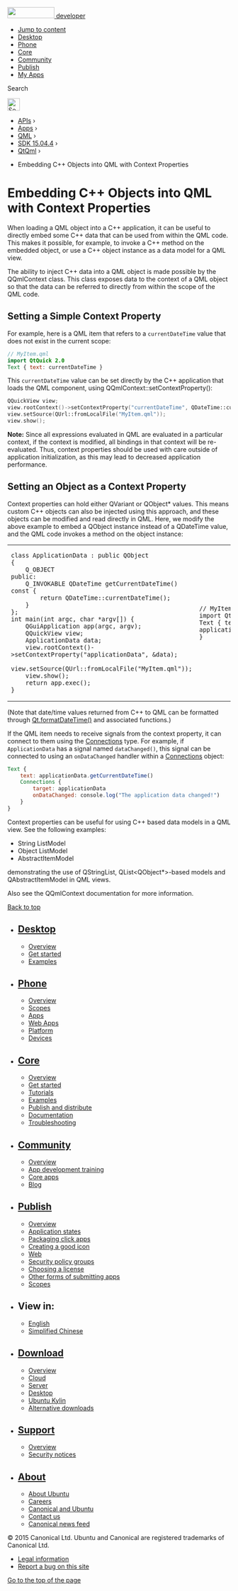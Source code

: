 <a href="https://developer.ubuntu.com/" class="logo-ubuntu"><img src="https://developer.ubuntu.com/assets/sites/ubuntu/latest/u/img/logos/logo-ubuntu-orange.svg" width="106" height="25" /> <span>developer</span></a>

-   [Jump to content](index.html#main-content)
-   [Desktop](https://developer.ubuntu.com/en/desktop/)
-   [Phone](https://developer.ubuntu.com/en/phone/)
-   [Core](https://developer.ubuntu.com/core)
-   [Community](https://developer.ubuntu.com/en/community/)
-   [Publish](https://developer.ubuntu.com/en/publish/)
-   [My Apps](https://myapps.developer.ubuntu.com/)

Search

<img src="https://developer.ubuntu.com/assets/sites/ubuntu/latest/u/img/search-white.svg" alt="Search" height="28" />

-   [APIs](../../../../index.html) ›
-   [Apps](../../../index.html) ›
-   [QML](../../index.html) ›
-   <a href="../index.html" class="sub-nav-item">SDK 15.04.4</a> ›
-   <a href="../QtQml/index.html" class="sub-nav-item">QtQml</a> ›

<!-- -->

-   Embedding C++ Objects into QML with Context Properties

Embedding C++ Objects into QML with Context Properties
======================================================

<span class="subtitle"></span>
<span id="details"></span>
When loading a QML object into a C++ application, it can be useful to directly embed some C++ data that can be used from within the QML code. This makes it possible, for example, to invoke a C++ method on the embedded object, or use a C++ object instance as a data model for a QML view.

The ability to inject C++ data into a QML object is made possible by the QQmlContext class. This class exposes data to the context of a QML object so that the data can be referred to directly from within the scope of the QML code.

<span id="setting-a-simple-context-property"></span>
Setting a Simple Context Property
---------------------------------

For example, here is a QML item that refers to a `currentDateTime` value that does not exist in the current scope:

``` qml
// MyItem.qml
import QtQuick 2.0
Text { text: currentDateTime }
```

This `currentDateTime` value can be set directly by the C++ application that loads the QML component, using QQmlContext::setContextProperty():

``` cpp
QQuickView view;
view.rootContext()->setContextProperty("currentDateTime", QDateTime::currentDateTime());
view.setSource(QUrl::fromLocalFile("MyItem.qml"));
view.show();
```

**Note:** Since all expressions evaluated in QML are evaluated in a particular context, if the context is modified, all bindings in that context will be re-evaluated. Thus, context properties should be used with care outside of application initialization, as this may lead to decreased application performance.

<span id="setting-an-object-as-a-context-property"></span>
Setting an Object as a Context Property
---------------------------------------

Context properties can hold either QVariant or QObject\* values. This means custom C++ objects can also be injected using this approach, and these objects can be modified and read directly in QML. Here, we modify the above example to embed a QObject instance instead of a QDateTime value, and the QML code invokes a method on the object instance:

<table>
<colgroup>
<col width="50%" />
<col width="50%" />
</colgroup>
<tbody>
<tr class="odd">
<td><pre class="cpp"><code>class ApplicationData : public QObject
{
    Q_OBJECT
public:
    Q_INVOKABLE QDateTime getCurrentDateTime() const {
        return QDateTime::currentDateTime();
    }
};
int main(int argc, char *argv[]) {
    QGuiApplication app(argc, argv);
    QQuickView view;
    ApplicationData data;
    view.rootContext()-&gt;setContextProperty(&quot;applicationData&quot;, &amp;data);
    view.setSource(QUrl::fromLocalFile(&quot;MyItem.qml&quot;));
    view.show();
    return app.exec();
}</code></pre></td>
<td><pre class="qml"><code>// MyItem.qml
import QtQuick 2.0
Text { text: applicationData.getCurrentDateTime() }</code></pre></td>
</tr>
</tbody>
</table>

(Note that date/time values returned from C++ to QML can be formatted through [Qt.formatDateTime()](../QtQml.Qt/index.html#formatDateTime-method) and associated functions.)

If the QML item needs to receive signals from the context property, it can connect to them using the [Connections](../QtQml.Connections/index.html) type. For example, if `ApplicationData` has a signal named `dataChanged()`, this signal can be connected to using an `onDataChanged` handler within a [Connections](../QtQml.Connections/index.html) object:

``` qml
Text {
    text: applicationData.getCurrentDateTime()
    Connections {
        target: applicationData
        onDataChanged: console.log("The application data changed!")
    }
}
```

Context properties can be useful for using C++ based data models in a QML view. See the following examples:

-   String ListModel
-   Object ListModel
-   AbstractItemModel

demonstrating the use of QStringList, QList&lt;QObject\*&gt;-based models and QAbstractItemModel in QML views.

Also see the QQmlContext documentation for more information.

[Back to top](index.html#)

-   [Desktop](https://developer.ubuntu.com/en/desktop/)
    ---------------------------------------------------

    -   [Overview](https://developer.ubuntu.com/en/desktop/)
    -   [Get started](http://snapcraft.io/?utm_source=developer.ubuntu.com&utm_medium=devportal&utm_term=snaps%20snapcraft%20desktop&utm_content=menu&utm_campaign=duc_snappers)
    -   [Examples](https://github.com/ubuntu/snappy-playpen)

-   [Phone](https://developer.ubuntu.com/en/phone/)
    -----------------------------------------------

    -   [Overview](https://developer.ubuntu.com/en/phone/)
    -   [Scopes](https://developer.ubuntu.com/en/phone/scopes/)
    -   [Apps](https://developer.ubuntu.com/en/phone/apps/)
    -   [Web Apps](https://developer.ubuntu.com/en/phone/web/)
    -   [Platform](https://developer.ubuntu.com/en/phone/platform/)
    -   [Devices](https://developer.ubuntu.com/en/phone/devices/)

-   [Core](https://developer.ubuntu.com/core)
    -----------------------------------------

    -   [Overview](https://developer.ubuntu.com/core)
    -   [Get started](https://developer.ubuntu.com/core/get-started)
    -   [Tutorials](https://developer.ubuntu.com/core/tutorials)
    -   [Examples](https://developer.ubuntu.com/core/examples)
    -   [Publish and distribute](https://developer.ubuntu.com/core/publish-and-distribute)
    -   [Documentation](https://developer.ubuntu.com/core/documentation)
    -   [Troubleshooting](https://developer.ubuntu.com/core/troubleshooting)

-   [Community](https://developer.ubuntu.com/en/community/)
    -------------------------------------------------------

    -   [Overview](https://developer.ubuntu.com/en/community/)
    -   [App development training](https://developer.ubuntu.com/en/community/training/)
    -   [Core apps](https://developer.ubuntu.com/en/community/core-apps/)
    -   [Blog](https://developer.ubuntu.com/en/community/blog/)

-   [Publish](https://developer.ubuntu.com/en/publish/)
    ---------------------------------------------------

    -   [Overview](https://developer.ubuntu.com/en/publish/)
    -   [Application states](https://developer.ubuntu.com/en/publish/application-states/)
    -   [Packaging click apps](https://developer.ubuntu.com/en/publish/packaging-click-apps/)
    -   [Creating a good icon](https://developer.ubuntu.com/en/publish/creating-a-good-icon/)
    -   [Web](https://developer.ubuntu.com/en/publish/web/)
    -   [Security policy groups](https://developer.ubuntu.com/en/publish/security-policy-groups/)
    -   [Choosing a license](https://developer.ubuntu.com/en/publish/choosing-a-license/)
    -   [Other forms of submitting apps](https://developer.ubuntu.com/en/publish/other-forms-of-submitting-apps/)
    -   [Scopes](https://developer.ubuntu.com/en/publish/scopes/)

-   View in:
    --------

    -   [English](index.html "Change to language: English")
    -   [Simplified Chinese](index.html "Change to language: Simplified Chinese")

-   [Download](http://ubuntu.com/download/)
    ---------------------------------------

    -   [Overview](http://ubuntu.com/download)
    -   [Cloud](http://ubuntu.com/download/cloud)
    -   [Server](http://ubuntu.com/download/server)
    -   [Desktop](http://ubuntu.com/download/desktop)
    -   [Ubuntu Kylin](http://ubuntu.com/download/ubuntu-kylin)
    -   [Alternative downloads](http://ubuntu.com/download/alternative-downloads)

-   [Support](http://ubuntu.com/support/)
    -------------------------------------

    -   [Overview](http://ubuntu.com/support)
    -   [Security notices](http://www.ubuntu.com/usn/)

-   [About](http://ubuntu.com/about/)
    ---------------------------------

    -   [About Ubuntu](http://ubuntu.com/about/about-ubuntu)
    -   [Careers](http://www.canonical.com/careers)
    -   [Canonical and Ubuntu](http://ubuntu.com/about/canonical-and-ubuntu)
    -   [Contact us](http://ubuntu.com/about/contact-us)
    -   [Canonical news feed](http://insights.ubuntu.com/feed/)

© 2015 Canonical Ltd. Ubuntu and Canonical are registered trademarks of Canonical Ltd.

-   [Legal information](http://www.ubuntu.com/legal)
-   [Report a bug on this site](https://bugs.launchpad.net/developer-ubuntu-com/)

<span class="accessibility-aid">[Go to the top of the page](index.html#)</span>
